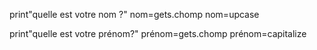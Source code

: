 print"quelle est votre nom ?"
nom=gets.chomp
nom=upcase

print"quelle est votre prénom?"
prénom=gets.chomp
prénom=capitalize
